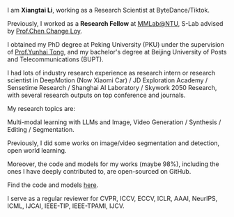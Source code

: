 I am **Xiangtai Li**, working as a Research Scientist at ByteDance/Tiktok.

Previously, I worked as a **Research Fellow** at [MMLab@NTU](https://www.mmlab-ntu.com/), S-Lab advised by [Prof.Chen Change Loy](https://www.mmlab-ntu.com/person/ccloy/).

I obtained my PhD degree at Peking University (PKU) under the supervision of [Prof.Yunhai Tong](https://scholar.google.com/citations?user=T4gqdPkAAAAJ&hl=zh-CN), and my bachelor's degree at Beijing University of Posts and Telecommunications (BUPT).

I had lots of industry research experience as research intern or research scientist in DeepMotion (Now Xiaomi Car) / JD Exploration Academy / Sensetime Research / Shanghai AI Laboratory / Skywork 2050 Research, with several research outputs on top conference and journals. 

My research topics are:
 
Multi-modal learning with LLMs and Image, Video Generation / Synthesis / Editing / Segmentation.

Previously, I did some works on image/video segmentation and detection, open world learning.

Moreover, the code and models for my works (maybe 98%), including the ones I have deeply contributed to, are open-sourced on GitHub.

Find the code and models [here](https://github.com/lxtGH).

I serve as a regular reviewer for CVPR, ICCV, ECCV, ICLR, AAAI, NeurIPS, ICML, IJCAI, IEEE-TIP, IEEE-TPAMI, IJCV.
